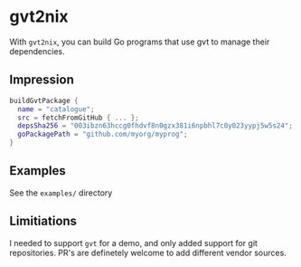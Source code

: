 # gvt2nix

With `gvt2nix`, you can build Go programs that use gvt to manage their dependencies.


## Impression

```nix
buildGvtPackage {
  name = "catalogue";
  src = fetchFromGitHub { ... };
  depsSha256 = "003ibzn63hccg0fhdvf8n0gzx381i6npbhl7c0y023yypj5w5s24";
  goPackagePath = "github.com/myorg/myprog";
}
```

## Examples
See the `examples/` directory


## Limitiations
I needed to support `gvt` for a demo, and only added support for git repositories. PR's are definetely welcome to add different vendor sources.
